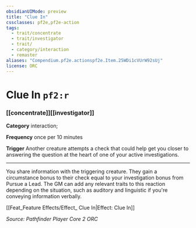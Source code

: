 ```yaml
---
obsidianUIMode: preview
title: "Clue In"
cssclasses: pf2e,pf2e-action
tags:
  - trait/concentrate
  - trait/investigator
  - trait/
  - category/interaction
  - remaster
aliases: "Compendium.pf2e.actionspf2e.Item.25WDi1cVUrW92sUj"
license: ORC
---
```

# Clue In `pf2:r`

### [[concentrate]][[investigator]]

**Category** interaction; 




**Frequency** once per 10 minutes

**Trigger** Another creature attempts a check that could help get you closer to answering the question at the heart of one of your active investigations.

* * *

You share information with the triggering creature. They gain a circumstance bonus to their check equal to your investigation bonus from Pursue a Lead. The GM can add any relevant traits to this reaction depending on the situation, such as auditory and linguistic if you're conveying information verbally.

[[Feat_Feature Effects/Effect_ Clue In|Effect: Clue In]]

*Source: Pathfinder Player Core 2*
*ORC*